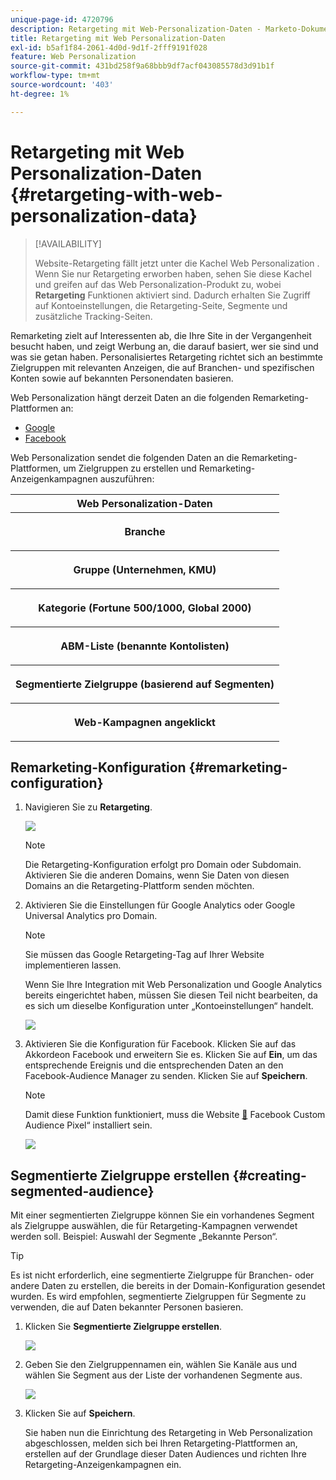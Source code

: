 ```yaml
---
unique-page-id: 4720796
description: Retargeting mit Web-Personalization-Daten - Marketo-Dokumente - Produktdokumentation
title: Retargeting mit Web Personalization-Daten
exl-id: b5af1f84-2061-4d0d-9d1f-2fff9191f028
feature: Web Personalization
source-git-commit: 431bd258f9a68bbb9df7acf043085578d3d91b1f
workflow-type: tm+mt
source-wordcount: '403'
ht-degree: 1%

---
```


# Retargeting mit Web Personalization-Daten {#retargeting-with-web-personalization-data}

>[!AVAILABILITY]
>
>Website-Retargeting fällt jetzt unter die Kachel Web Personalization . Wenn Sie nur Retargeting erworben haben, sehen Sie diese Kachel und greifen auf das Web Personalization-Produkt zu, wobei **Retargeting** Funktionen aktiviert sind. Dadurch erhalten Sie Zugriff auf Kontoeinstellungen, die Retargeting-Seite, Segmente und zusätzliche Tracking-Seiten.

Remarketing zielt auf Interessenten ab, die Ihre Site in der Vergangenheit besucht haben, und zeigt Werbung an, die darauf basiert, wer sie sind und was sie getan haben. Personalisiertes Retargeting richtet sich an bestimmte Zielgruppen mit relevanten Anzeigen, die auf Branchen- und spezifischen Konten sowie auf bekannten Personendaten basieren.

Web Personalization hängt derzeit Daten an die folgenden Remarketing-Plattformen an:

* [Google](/help/marketo/product-docs/web-personalization/website-retargeting/personalized-remarketing-in-google.md)
* [Facebook](/help/marketo/product-docs/web-personalization/website-retargeting/personalized-remarketing-in-facebook.md)

Web Personalization sendet die folgenden Daten an die Remarketing-Plattformen, um Zielgruppen zu erstellen und Remarketing-Anzeigenkampagnen auszuführen:

<table> 
 <tbody> 
  <tr> 
   <th colspan="1">Web Personalization-Daten</th> 
  </tr> 
  <tr> 
   <th><p>Branche</p></th> 
  </tr> 
  <tr> 
   <th><p>Gruppe (Unternehmen, KMU)</p></th> 
  </tr> 
  <tr> 
   <th><p>Kategorie (Fortune 500/1000, Global 2000)</p></th> 
  </tr> 
  <tr> 
   <th><p>ABM-Liste (benannte Kontolisten)</p></th> 
  </tr> 
  <tr> 
   <th><p>Segmentierte Zielgruppe (basierend auf Segmenten)</p></th> 
  </tr> 
  <tr> 
   <th><p>Web-Kampagnen angeklickt</p></th> 
  </tr> 
 </tbody> 
</table>

## Remarketing-Konfiguration {#remarketing-configuration}

1. Navigieren Sie zu **Retargeting**.

   ![](assets/one.png)

   >[!NOTE]
   >
   >Die Retargeting-Konfiguration erfolgt pro Domain oder Subdomain. Aktivieren Sie die anderen Domains, wenn Sie Daten von diesen Domains an die Retargeting-Plattform senden möchten.

1. Aktivieren Sie die Einstellungen für Google Analytics oder Google Universal Analytics pro Domain.

   >[!NOTE]
   >
   >Sie müssen das Google Retargeting-Tag auf Ihrer Website implementieren lassen.
   >
   >Wenn Sie Ihre Integration mit Web Personalization und Google Analytics bereits eingerichtet haben, müssen Sie diesen Teil nicht bearbeiten, da es sich um dieselbe Konfiguration unter „Kontoeinstellungen“ handelt.

   ![](assets/two.png)

1. Aktivieren Sie die Konfiguration für Facebook. Klicken Sie auf das Akkordeon Facebook und erweitern Sie es. Klicken Sie auf **Ein**, um das entsprechende Ereignis und die entsprechenden Daten an den Facebook-Audience Manager zu senden. Klicken Sie auf **Speichern**.

   >[!NOTE]
   >
   >Damit diese Funktion funktioniert, muss die Website [&#128279;](https://developers.facebook.com/docs/ads-for-websites/website-custom-audiences/getting-started#install-the-pixel) Facebook Custom Audience Pixel“ installiert sein.

   ![](assets/three.png)

## Segmentierte Zielgruppe erstellen {#creating-segmented-audience}

Mit einer segmentierten Zielgruppe können Sie ein vorhandenes Segment als Zielgruppe auswählen, die für Retargeting-Kampagnen verwendet werden soll. Beispiel: Auswahl der Segmente „Bekannte Person“.

>[!TIP]
>
>Es ist nicht erforderlich, eine segmentierte Zielgruppe für Branchen- oder andere Daten zu erstellen, die bereits in der Domain-Konfiguration gesendet wurden. Es wird empfohlen, segmentierte Zielgruppen für Segmente zu verwenden, die auf Daten bekannter Personen basieren.

1. Klicken Sie **Segmentierte Zielgruppe erstellen**.

   ![](assets/image2015-1-15-16-3a36-3a38.png)

1. Geben Sie den Zielgruppennamen ein, wählen Sie Kanäle aus und wählen Sie Segment aus der Liste der vorhandenen Segmente aus.

   ![](assets/image2015-1-15-16-3a40-3a17.png)

1. Klicken Sie auf **Speichern**.

   Sie haben nun die Einrichtung des Retargeting in Web Personalization abgeschlossen, melden sich bei Ihren Retargeting-Plattformen an, erstellen auf der Grundlage dieser Daten Audiences und richten Ihre Retargeting-Anzeigenkampagnen ein.
